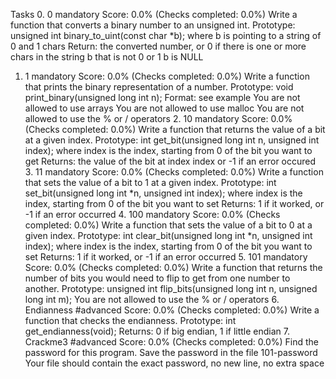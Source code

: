 Tasks 0. 0 mandatory Score: 0.0% (Checks completed: 0.0%) Write a function that converts a binary number to an unsigned int.
Prototype: unsigned int binary_to_uint(const char *b); where b is pointing to a string of 0 and 1 chars Return: the converted number, or 0 if there is one or more chars in the string b that is not 0 or 1 b is NULL
1.	1 mandatory Score: 0.0% (Checks completed: 0.0%) Write a function that prints the binary representation of a number.
Prototype: void print_binary(unsigned long int n); Format: see example You are not allowed to use arrays You are not allowed to use malloc You are not allowed to use the % or / operators 2. 10 mandatory Score: 0.0% (Checks completed: 0.0%) Write a function that returns the value of a bit at a given index.
Prototype: int get_bit(unsigned long int n, unsigned int index); where index is the index, starting from 0 of the bit you want to get Returns: the value of the bit at index index or -1 if an error occured 3. 11 mandatory Score: 0.0% (Checks completed: 0.0%) Write a function that sets the value of a bit to 1 at a given index.
Prototype: int set_bit(unsigned long int *n, unsigned int index); where index is the index, starting from 0 of the bit you want to set Returns: 1 if it worked, or -1 if an error occurred 4. 100 mandatory Score: 0.0% (Checks completed: 0.0%) Write a function that sets the value of a bit to 0 at a given index.
Prototype: int clear_bit(unsigned long int *n, unsigned int index); where index is the index, starting from 0 of the bit you want to set Returns: 1 if it worked, or -1 if an error occurred 5. 101 mandatory Score: 0.0% (Checks completed: 0.0%) Write a function that returns the number of bits you would need to flip to get from one number to another.
Prototype: unsigned int flip_bits(unsigned long int n, unsigned long int m); You are not allowed to use the % or / operators 6. Endianness #advanced Score: 0.0% (Checks completed: 0.0%) Write a function that checks the endianness.
Prototype: int get_endianness(void); Returns: 0 if big endian, 1 if little endian 7. Crackme3 #advanced Score: 0.0% (Checks completed: 0.0%) Find the password for this program.
Save the password in the file 101-password Your file should contain the exact password, no new line, no extra space

